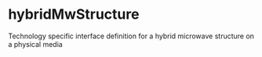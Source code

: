 # hybridMwStructure
Technology specific interface definition for a hybrid microwave structure on a physical media 
